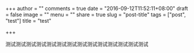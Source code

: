 +++
author = ""
comments = true
date = "2016-09-12T11:52:11+08:00"
draft = false
image = ""
menu = ""
share = true
slug = "post-title"
tags = ["post", "test"]
title = "test"

+++

测试测试测试测试测试测试测试测试测试测试测试测试测试测试

